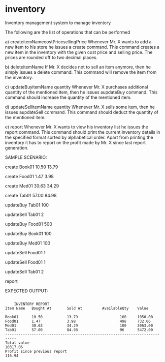 # inventory
Inventory management system to manage inventory

The following are the list of operations that can be performed 


a) createitemNamecostPricesellingPrice
	Whenever Mr. X wants to add a new item to his store he issues a create command. This command creates a new item in the inventory with the given cost price and selling price. The prices are rounded off to two decimal places.

b) deleteitemName
	If Mr. X decides not to sell an item anymore, then he simply issues a delete command. This command will remove the item from the inventory.

c) updateBuyitemName quantity
	Whenever Mr. X purchases additional quantity of the mentioned item, then he issues aupdateBuy command. This command should increase the quantity of the mentioned item.

d) updateSellitemName quantity
	Whenever Mr. X sells some item, then he issues aupdateSell command. This command should deduct the quantity of the mentioned item.

e) report
	Whenever Mr. X wants to view his inventory list he issues the report command. This command should print the current inventory details in the specified format sorted by alphabetical order. Apart from printing the inventory it has to report on the profit made by Mr. X since last report generation.


SAMPLE SCENARIO:

create Book01 10.50 13.79

create Food01 1.47 3.98

create Med01 30.63 34.29

create Tab01 57.00 84.98

updateBuy Tab01 100

updateSell Tab01 2

updateBuy Food01 500

updateBuy Book01 100

updateBuy Med01 100

updateSell Food01 1

updateSell Food01 1

updateSell Tab01 2

report

EXPECTED OUTPUT:

```

	INVENTORY REPORT
Item Name 	Bought At    	Sold At       	AvailableQty	Value

Book01    	10.50          	13.79               	100    	1050.00
Food01     	1.47           	3.98               	    498     732.06
Med01     	30.63          	34.29               	100    	3063.00
Tab01     	57.00          	84.98                	96    	5472.00
---------------------------------------------------------------------------
Total value                                                     	10317.06
Profit since previous report                                      	116.94

```
